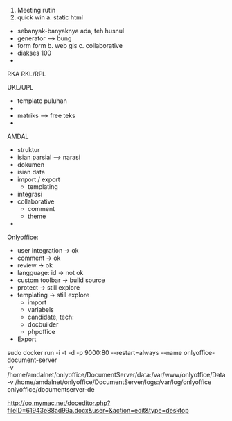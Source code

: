 
1. Meeting rutin
2. quick win
a. static html
  - sebanyak-banyaknya ada, teh husnul
  - generator --> bung
  - form form
b. web gis
c. collaborative
  - diakses 100
  - 


RKA
RKL/RPL

UKL/UPL
- template puluhan
- 
- matriks --> free teks
- 
AMDAL

- struktur
- isian parsial --> narasi
- dokumen
- isian data
- import / export
  - templating
- integrasi
- collaborative
  - comment
  - theme
- 

Onlyoffice:
- user integration -> ok
- comment -> ok
- review -> ok
- langguage: id -> not ok
- custom toolbar -> build source
- protect -> still explore
- templating -> still explore
  - import 
  - variabels
  * candidate, tech:
  - docbuilder
  - phpoffice
- Export


sudo docker run -i -t -d -p 9000:80 --restart=always --name onlyoffice-document-server \
    -v /home/amdalnet/onlyoffice/DocumentServer/data:/var/www/onlyoffice/Data \
    -v /home/amdalnet/onlyoffice/DocumentServer/logs:/var/log/onlyoffice \
    onlyoffice/documentserver-de


http://oo.mymac.net/doceditor.php?fileID=61943e88ad99a.docx&user=&action=edit&type=desktop
